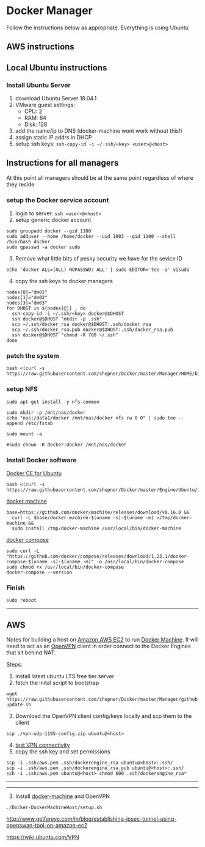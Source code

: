 # Docker Manager

Follow the instructions below as appropriate. Everything is using Ubuntu

## AWS instructions

<placeholder>

## Local Ubuntu instructions

### Install Ubuntu Server
1. download Ubuntu Server 18.04.1
2. VMware guest settings:
   * CPU: 2
   * RAM: 64
   * Disk: 128
3. add the name/ip to DNS (docker-machine wont work without this!)
4. assign static IP addrs in DHCP
5. setup ssh keys: `ssh-copy-id -i ~/.ssh/<key> <user>@<host>`

## Instructions for all managers

At this point all managers should be at the same point regardless of where they reside

### setup the Docker service account
1. login to server: `ssh <user>@<host>`
2. setup generic docker account
``` shell
sudo groupadd docker --gid 1100
sudo adduser --home /home/docker --uid 1003 --gid 1100 --shell /bin/bash docker
sudo gpasswd -a docker sudo
```
3. Remove what little bits of pesky security we have for the sevice ID
``` shell
echo 'docker ALL=(ALL) NOPASSWD: ALL' | sudo EDITOR='tee -a' visudo
```
4. copy the ssh keys to docker managers
``` shell
nodes[0]="dm01"
nodes[1]="dm02"
nodes[3]="dm03"
for DHOST in ${nodes[@]} ; do
  ssh-copy-id -i ~/.ssh/<key> docker@$DHOST
  ssh docker@$DHOST "mkdir -p .ssh"
  scp ~/.ssh/docker_rsa docker@$DHOST:.ssh/docker_rsa
  scp ~/.ssh/docker_rsa.pub docker@$DHOST:.ssh/docker_rsa.pub
  ssh docker@$DHOST "chmod -R 700 ~/.ssh"
done
```


### patch the system
``` shell
bash <(curl -s https://raw.githubusercontent.com/shepner/Docker/master/Manager/HOME/bin/update_ubuntu.sh)
```

### setup NFS
``` shell
sudo apt-get install -y nfs-common

sudo mkdir -p /mnt/nas/docker
echo "nas:/data1/docker /mnt/nas/docker nfs rw 0 0" | sudo tee --append /etc/fstab

sudo mount -a

#sudo chown -R docker:docker /mnt/nas/docker
```

### Install Docker software

[Docker CE for Ubuntu](https://docs.docker.com/install/linux/docker-ce/ubuntu/)
``` shell
bash <(curl -s https://raw.githubusercontent.com/shepner/Docker/master/Engine/Ubuntu/install_docker.sh)
```

[docker machine](https://docs.docker.com/machine/install-machine/#install-machine-directly)
``` shell
base=https://github.com/docker/machine/releases/download/v0.16.0 &&
  curl -L $base/docker-machine-$(uname -s)-$(uname -m) >/tmp/docker-machine &&
  sudo install /tmp/docker-machine /usr/local/bin/docker-machine
```

[docker compose](https://docs.docker.com/compose/install/)
``` shell
sudo curl -L "https://github.com/docker/compose/releases/download/1.23.1/docker-compose-$(uname -s)-$(uname -m)" -o /usr/local/bin/docker-compose
sudo chmod +x /usr/local/bin/docker-compose
docker-compose --version
```

### Finish
``` Shell
sudo reboot
```


---



## AWS

Notes for building a host on [Amazon AWS EC2](https://console.aws.amazon.com/ec2/v2) to run [Docker Machine](https://docs.docker.com/machine/).  It will need to act as an [OpenVPN](https://openvpn.net) client in order connect to the Docker Engines that sit behind NAT.

Steps:
1.  install latest ubuntu LTS free tier server
2.  fetch the inital script to bootstrap
```Shell
wget https://raw.githubusercontent.com/shepner/Docker/master/Manager/github-update.sh
```
3.  Download the OpenVPN client config/keys locally and scp them to the client
```Shell
scp ./vpn-udp-1195-config.zip ubuntu@<host>
```
4.  [test VPN connectivity](https://openvpn.net/index.php/open-source/documentation/howto.html#start)
5.  copy the ssh key and set permissions
```Shell
scp -i .ssh/aws.pem .ssh/dockerengine_rsa ubuntu@<host>:.ssh/
scp -i .ssh/aws.pem .ssh/dockerengine_rsa.pub ubuntu@<host>:.ssh/
ssh -i .ssh/aws.pem ubuntu@<host> chmod 600 .ssh/dockerengine_rsa*
```


---
---

3. Install [docker-machine](https://docs.docker.com/machine/install-machine/#installing-machine-directly) and OpenVPN
```Shell
./Docker-DockerMachineHost/setup.sh
```


http://www.getfareye.com/in/blog/establishing-ipsec-tunnel-using-openswan-tool-on-amazon-ec2

https://wiki.ubuntu.com/VPN


